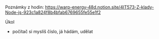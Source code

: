 Poznámky z hodin:
https://warp-energy-48d.notion.site/4IT573-Z-klady-Node-js-923c1a824f8b4bfab6769655fe55e1f2

Úkol
- počítač si myslíš číslo, já hádám, udělat
